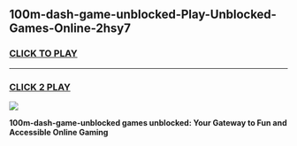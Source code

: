 
## 100m-dash-game-unblocked-Play-Unblocked-Games-Online-2hsy7
<h3>
<a href="https://premium76.site?title=100m-dash-game-unblocked&ref=24A">CLICK TO PLAY</a></h3>
<hr>

<h3>
<a href="https://premium76.site?title=100m-dash-game-unblocked&ref=24A">CLICK 2 PLAY</a>
  
</h3>

<a href="https://premium76.site?title=100m-dash-game-unblocked&ref=24A"><img src="https://clearcache.store/games.png"></a>


**100m-dash-game-unblocked games unblocked: Your Gateway to Fun and Accessible Online Gaming**
